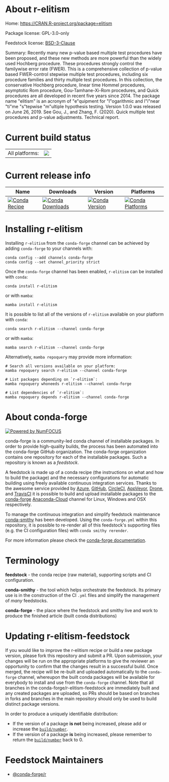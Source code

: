 About r-elitism
===============

Home: https://CRAN.R-project.org/package=elitism

Package license: GPL-3.0-only

Feedstock license: [BSD-3-Clause](https://github.com/conda-forge/r-elitism-feedstock/blob/main/LICENSE.txt)

Summary: Recently many new p-value based multiple test procedures have been proposed, and these new methods are more powerful than the widely used Hochberg procedure. These procedures strongly control the familywise error rate (FWER). This is a comprehensive collection of p-value based FWER-control stepwise multiple test procedures, including six procedure families and thirty multiple test procedures. In this collection, the conservative Hochberg procedure, linear time Hommel procedures, asymptotic Rom procedure, Gou-Tamhane-Xi-Rom procedures, and Quick procedures are all developed in recent five years since 2014. The package name "elitism" is an acronym of "e"quipment for "l"ogarithmic and l"i"near "ti"me "s"tepwise "m"ultiple hypothesis testing. Version 1.0.0 was released on June 26, 2019. See Gou, J., and Zhang, F. (2020). Quick multiple test procedures and p-value adjustments. Technical report.

Current build status
====================


<table><tr><td>All platforms:</td>
    <td>
      <a href="https://dev.azure.com/conda-forge/feedstock-builds/_build/latest?definitionId=12982&branchName=main">
        <img src="https://dev.azure.com/conda-forge/feedstock-builds/_apis/build/status/r-elitism-feedstock?branchName=main">
      </a>
    </td>
  </tr>
</table>

Current release info
====================

| Name | Downloads | Version | Platforms |
| --- | --- | --- | --- |
| [![Conda Recipe](https://img.shields.io/badge/recipe-r--elitism-green.svg)](https://anaconda.org/conda-forge/r-elitism) | [![Conda Downloads](https://img.shields.io/conda/dn/conda-forge/r-elitism.svg)](https://anaconda.org/conda-forge/r-elitism) | [![Conda Version](https://img.shields.io/conda/vn/conda-forge/r-elitism.svg)](https://anaconda.org/conda-forge/r-elitism) | [![Conda Platforms](https://img.shields.io/conda/pn/conda-forge/r-elitism.svg)](https://anaconda.org/conda-forge/r-elitism) |

Installing r-elitism
====================

Installing `r-elitism` from the `conda-forge` channel can be achieved by adding `conda-forge` to your channels with:

```
conda config --add channels conda-forge
conda config --set channel_priority strict
```

Once the `conda-forge` channel has been enabled, `r-elitism` can be installed with `conda`:

```
conda install r-elitism
```

or with `mamba`:

```
mamba install r-elitism
```

It is possible to list all of the versions of `r-elitism` available on your platform with `conda`:

```
conda search r-elitism --channel conda-forge
```

or with `mamba`:

```
mamba search r-elitism --channel conda-forge
```

Alternatively, `mamba repoquery` may provide more information:

```
# Search all versions available on your platform:
mamba repoquery search r-elitism --channel conda-forge

# List packages depending on `r-elitism`:
mamba repoquery whoneeds r-elitism --channel conda-forge

# List dependencies of `r-elitism`:
mamba repoquery depends r-elitism --channel conda-forge
```


About conda-forge
=================

[![Powered by
NumFOCUS](https://img.shields.io/badge/powered%20by-NumFOCUS-orange.svg?style=flat&colorA=E1523D&colorB=007D8A)](https://numfocus.org)

conda-forge is a community-led conda channel of installable packages.
In order to provide high-quality builds, the process has been automated into the
conda-forge GitHub organization. The conda-forge organization contains one repository
for each of the installable packages. Such a repository is known as a *feedstock*.

A feedstock is made up of a conda recipe (the instructions on what and how to build
the package) and the necessary configurations for automatic building using freely
available continuous integration services. Thanks to the awesome service provided by
[Azure](https://azure.microsoft.com/en-us/services/devops/), [GitHub](https://github.com/),
[CircleCI](https://circleci.com/), [AppVeyor](https://www.appveyor.com/),
[Drone](https://cloud.drone.io/welcome), and [TravisCI](https://travis-ci.com/)
it is possible to build and upload installable packages to the
[conda-forge](https://anaconda.org/conda-forge) [Anaconda-Cloud](https://anaconda.org/)
channel for Linux, Windows and OSX respectively.

To manage the continuous integration and simplify feedstock maintenance
[conda-smithy](https://github.com/conda-forge/conda-smithy) has been developed.
Using the ``conda-forge.yml`` within this repository, it is possible to re-render all of
this feedstock's supporting files (e.g. the CI configuration files) with ``conda smithy rerender``.

For more information please check the [conda-forge documentation](https://conda-forge.org/docs/).

Terminology
===========

**feedstock** - the conda recipe (raw material), supporting scripts and CI configuration.

**conda-smithy** - the tool which helps orchestrate the feedstock.
                   Its primary use is in the construction of the CI ``.yml`` files
                   and simplify the management of *many* feedstocks.

**conda-forge** - the place where the feedstock and smithy live and work to
                  produce the finished article (built conda distributions)


Updating r-elitism-feedstock
============================

If you would like to improve the r-elitism recipe or build a new
package version, please fork this repository and submit a PR. Upon submission,
your changes will be run on the appropriate platforms to give the reviewer an
opportunity to confirm that the changes result in a successful build. Once
merged, the recipe will be re-built and uploaded automatically to the
`conda-forge` channel, whereupon the built conda packages will be available for
everybody to install and use from the `conda-forge` channel.
Note that all branches in the conda-forge/r-elitism-feedstock are
immediately built and any created packages are uploaded, so PRs should be based
on branches in forks and branches in the main repository should only be used to
build distinct package versions.

In order to produce a uniquely identifiable distribution:
 * If the version of a package **is not** being increased, please add or increase
   the [``build/number``](https://docs.conda.io/projects/conda-build/en/latest/resources/define-metadata.html#build-number-and-string).
 * If the version of a package **is** being increased, please remember to return
   the [``build/number``](https://docs.conda.io/projects/conda-build/en/latest/resources/define-metadata.html#build-number-and-string)
   back to 0.

Feedstock Maintainers
=====================

* [@conda-forge/r](https://github.com/conda-forge/r/)

